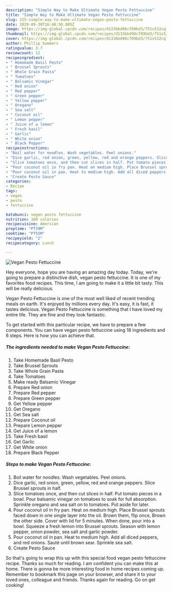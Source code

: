 ```yaml
---
description: "Simple Way to Make Ultimate Vegan Pesto Fettuccine"
title: "Simple Way to Make Ultimate Vegan Pesto Fettuccine"
slug: 225-simple-way-to-make-ultimate-vegan-pesto-fettuccine
date: 2020-09-30T16:48:50.005Z
image: https://img-global.cpcdn.com/recipes/d133bbd96cf09bd3/751x532cq70/vegan-pesto-fettuccine-recipe-main-photo.jpg
thumbnail: https://img-global.cpcdn.com/recipes/d133bbd96cf09bd3/751x532cq70/vegan-pesto-fettuccine-recipe-main-photo.jpg
cover: https://img-global.cpcdn.com/recipes/d133bbd96cf09bd3/751x532cq70/vegan-pesto-fettuccine-recipe-main-photo.jpg
author: Phillip Summers
ratingvalue: 3.7
reviewcount: 12
recipeingredient:
- " Homemade Basil Pesto"
- " Brussel Sprouts"
- " Whole Grain Pasta"
- " Tomatoes"
- " Balsamic Vinegar"
- " Red onion"
- " Red pepper"
- " Green pepper"
- " Yellow pepper"
- " Oregano"
- " Sea salt"
- " Coconut oil"
- " Lemon pepper"
- " Juice of a lemon"
- " Fresh basil"
- " Garlic"
- " White onion"
- " Black Pepper"
recipeinstructions:
- "Boil water for noodles. Wash vegetables. Peel onions."
- "Dice garlic, red onion, green, yellow, red and orange peppers. Slice Brussel sprouts in half."
- "Slice tomatoes once, and then cut slices in half. Put tomato pieces in a bowl. Pour balsamic vinegar on tomatoes to soak for full absorption. Sprinkle oregano and sea salt on to tomatoes. Put aside for later."
- "Pour coconut oil in fry pan. Heat on medium high. Place Brussel sprouts faced down in one single layer into the oil. Brown them, flip once, Brown the other side. Cover with lid for 5 minutes. When done, pour into a bowl. Squeeze a fresh lemon into Brussel sprouts. Season with lemon pepper, onion powder, sea salt and garlic powder."
- "Pour coconut oil in pan. Heat to medium high. Add all diced peppers, and red onions. Sauté until brown sear. Sprinkle sea salt."
- "Create Pesto Sauce"
categories:
- Recipe
tags:
- vegan
- pesto
- fettuccine

katakunci: vegan pesto fettuccine 
nutrition: 169 calories
recipecuisine: American
preptime: "PT39M"
cooktime: "PT55M"
recipeyield: "2"
recipecategory: Lunch

---
```



![Vegan Pesto Fettuccine](https://img-global.cpcdn.com/recipes/d133bbd96cf09bd3/751x532cq70/vegan-pesto-fettuccine-recipe-main-photo.jpg)

Hey everyone, hope you are having an amazing day today. Today, we're going to prepare a distinctive dish, vegan pesto fettuccine. It is one of my favorites food recipes. This time, I am going to make it a little bit tasty. This will be really delicious.



Vegan Pesto Fettuccine is one of the most well liked of recent trending meals on earth. It's enjoyed by millions every day. It's easy, it is fast, it tastes delicious. Vegan Pesto Fettuccine is something that I have loved my entire life. They are fine and they look fantastic.


To get started with this particular recipe, we have to prepare a few components. You can have vegan pesto fettuccine using 18 ingredients and 6 steps. Here is how you can achieve that.

<!--inarticleads1-->

##### The ingredients needed to make Vegan Pesto Fettuccine:

1. Take  Homemade Basil Pesto
1. Take  Brussel Sprouts
1. Take  Whole Grain Pasta
1. Take  Tomatoes
1. Make ready  Balsamic Vinegar
1. Prepare  Red onion
1. Prepare  Red pepper
1. Prepare  Green pepper
1. Get  Yellow pepper
1. Get  Oregano
1. Get  Sea salt
1. Prepare  Coconut oil
1. Prepare  Lemon pepper
1. Get  Juice of a lemon
1. Take  Fresh basil
1. Get  Garlic
1. Get  White onion
1. Prepare  Black Pepper




<!--inarticleads2-->

##### Steps to make Vegan Pesto Fettuccine:

1. Boil water for noodles. Wash vegetables. Peel onions.
1. Dice garlic, red onion, green, yellow, red and orange peppers. Slice Brussel sprouts in half.
1. Slice tomatoes once, and then cut slices in half. Put tomato pieces in a bowl. Pour balsamic vinegar on tomatoes to soak for full absorption. Sprinkle oregano and sea salt on to tomatoes. Put aside for later.
1. Pour coconut oil in fry pan. Heat on medium high. Place Brussel sprouts faced down in one single layer into the oil. Brown them, flip once, Brown the other side. Cover with lid for 5 minutes. When done, pour into a bowl. Squeeze a fresh lemon into Brussel sprouts. Season with lemon pepper, onion powder, sea salt and garlic powder.
1. Pour coconut oil in pan. Heat to medium high. Add all diced peppers, and red onions. Sauté until brown sear. Sprinkle sea salt.
1. Create Pesto Sauce




So that's going to wrap this up with this special food vegan pesto fettuccine recipe. Thanks so much for reading. I am confident you can make this at home. There is gonna be more interesting food in home recipes coming up. Remember to bookmark this page on your browser, and share it to your loved ones, colleague and friends. Thanks again for reading. Go on get cooking!

